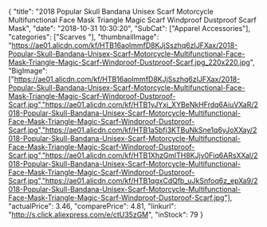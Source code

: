 {
	"title": "2018 Popular Skull Bandana Unisex Scarf Motorcycle Multifunctional Face Mask Triangle Magic Scarf Windproof Dustproof Scarf Mask",
	"date": "2018-10-31 10:30:20",
	"SubCat": ["Apparel Accessories"],
	"categories": ["Scarves "],
	"thumbnailImage": "https://ae01.alicdn.com/kf/HTB16aolmmfD8KJjSszhq6zIJFXax/2018-Popular-Skull-Bandana-Unisex-Scarf-Motorcycle-Multifunctional-Face-Mask-Triangle-Magic-Scarf-Windproof-Dustproof-Scarf.jpg_220x220.jpg",
	"BigImage": ["https://ae01.alicdn.com/kf/HTB16aolmmfD8KJjSszhq6zIJFXax/2018-Popular-Skull-Bandana-Unisex-Scarf-Motorcycle-Multifunctional-Face-Mask-Triangle-Magic-Scarf-Windproof-Dustproof-Scarf.jpg","https://ae01.alicdn.com/kf/HTB1yJYxj_XYBeNkHFrdq6AiuVXaR/2018-Popular-Skull-Bandana-Unisex-Scarf-Motorcycle-Multifunctional-Face-Mask-Triangle-Magic-Scarf-Windproof-Dustproof-Scarf.jpg","https://ae01.alicdn.com/kf/HTB1a5bfj3KTBuNkSne1q6yJoXXay/2018-Popular-Skull-Bandana-Unisex-Scarf-Motorcycle-Multifunctional-Face-Mask-Triangle-Magic-Scarf-Windproof-Dustproof-Scarf.jpg","https://ae01.alicdn.com/kf/HTB1XhzGmlTH8KJjy0Fiq6ARsXXal/2018-Popular-Skull-Bandana-Unisex-Scarf-Motorcycle-Multifunctional-Face-Mask-Triangle-Magic-Scarf-Windproof-Dustproof-Scarf.jpg","https://ae01.alicdn.com/kf/HTB1qgxCdQfb_uJkSnfoq6z_epXa9/2018-Popular-Skull-Bandana-Unisex-Scarf-Motorcycle-Multifunctional-Face-Mask-Triangle-Magic-Scarf-Windproof-Dustproof-Scarf.jpg"],
	"actualPrice": 3.46,
	"comparePrice": 4.81,
	"linkurl": "http://s.click.aliexpress.com/e/ctU35zGM",
	"inStock": 79
}
